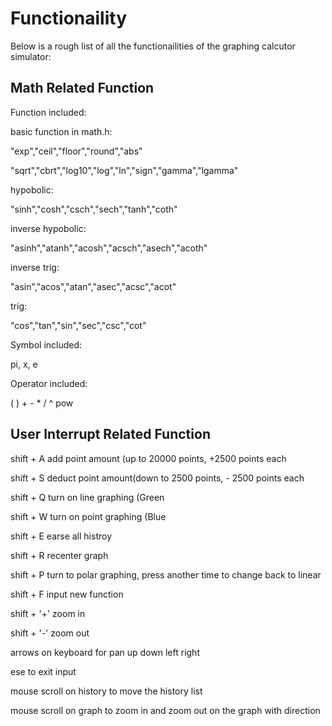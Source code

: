 # Functionaility

Below is a rough list of all the functionailities of the graphing calcutor simulator:

## Math Related Function

Function included:

basic function in math.h:

"exp","ceil","floor","round","abs"

"sqrt","cbrt","log10","log","ln","sign","gamma","lgamma"


hypobolic:

"sinh","cosh","csch","sech","tanh","coth"


inverse hypobolic:

"asinh","atanh","acosh","acsch","asech","acoth"


inverse trig:

"asin","acos","atan","asec","acsc","acot"


trig:

"cos","tan","sin","sec","csc","cot"


Symbol included:

pi, x, e


Operator included:

( ) + - * / ^ pow


## User Interrupt Related Function

shift + A add point amount (up to 20000 points, +2500 points each

shift + S deduct point amount(down to 2500 points, - 2500 points each

shift + Q turn on line graphing (Green

shift + W turn on point graphing (Blue

shift + E earse all histroy

shift + R recenter graph

shift + P turn to polar graphing, press another time to change back to linear

shift + F input new function

shift + '+' zoom in

shift + '-' zoom out

arrows on keyboard for pan up down left right

ese to exit input

mouse scroll on history to move the history list

mouse scroll on graph to zoom in and zoom out on the graph with direction

